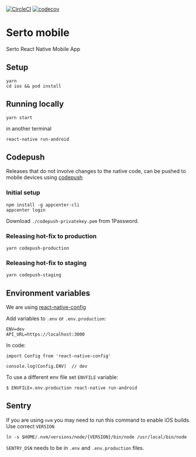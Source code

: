 [![CircleCI](https://circleci.com/gh/uport-project/serto-mobile/tree/master.svg?style=svg&circle-token=20f8c7ddb44368e4eaa3cf5219a605c431384831)](https://circleci.com/gh/uport-project/serto-mobile/tree/master)
[![codecov](https://codecov.io/gh/uport-project/serto-mobile/branch/master/graph/badge.svg?token=ClBiPSu9Wu)](https://codecov.io/gh/uport-project/serto-mobile)

# Serto mobile

Serto React Native Mobile App

## Setup

```
yarn
cd ios && pod install
```

## Running locally

```
yarn start
```

in another terminal

```
react-native run-android
```

## Codepush

Releases that do not involve changes to the native code, can be pushed to mobile devices using [codepush](https://docs.microsoft.com/en-us/appcenter/distribution/codepush/)

### Initial setup

```
npm install -g appcenter-cli
appcenter login
```

Download `./codepush-privatekey.pem` from 1Password.

### Releasing hot-fix to production

```
yarn codepush-production
```

### Releasing hot-fix to staging

```
yarn codepush-staging
```

## Environment variables

We are using [react-native-config](https://github.com/luggit/react-native-config)

Add variables to `.env` or `.env.production`:

```
ENV=dev
API_URL=https://localhost:3000
```

In code:

```
import Config from 'react-native-config'

console.log(Config.ENV)  // dev
```

To use a different env file set `ENVFILE` variable:

```
$ ENVFILE=.env.production react-native run-android
```

## Sentry

If you are using `nvm` you may need to run this command to enable iOS builds. Use correct `VERSION`

```
ln -s $HOME/.nvm/versions/node/{VERSION}/bin/node /usr/local/bin/node
```

`SENTRY_DSN` needs to be in `.env` and `.env.production` files.
